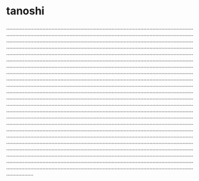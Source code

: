 # tanoshi
......................................................................................................................................................................................................................................................................................................................................................................................................................................................................................................................................................................................................................................................................................................................................................................................................................................................................................................................................................................................................................................................................................................................................................................................................................................................................................................................................................................................................................................................................................................................................................................................................................................................................................................................................................................................................................................................................................................................................................................................................................................................................................................................................................................................................................................................................................................................................................................................................................................................................................................................................................................................................................................................................................................................................................................................................................................................................................................................................................................................